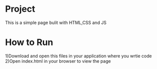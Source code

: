 # Project
This is a simple page bulit with HTML,CSS and JS
# How to Run 
1)Download and open this files in your application where you wrtie code
2)Open index.html in your browser to view the page
